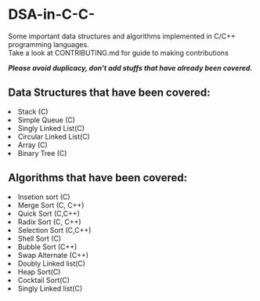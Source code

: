 # DSA-in-C-C-

Some important data structures and algorithms implemented in C/C++ programming languages. <br>
Take a look at CONTRIBUTING.md for guide to making contributions <br>

<strong><i>Please avoid duplicacy, don't add stuffs that have already been covered.</i></strong>

<h2>Data Structures that have been covered:</h2>
  <li>Stack (C)</li>
  <li>Simple Queue (C)</li>
  <li>Singly Linked List(C)</li>
  <li>Circular Linked List(C)</li>
  <li>Array (C)</li>
  <li>Binary Tree (C)</li>

<h2>Algorithms that have been covered:</h2>
  <li>Insetion sort (C)</li>
  <li>Merge Sort (C, C++)</li>
  <li>Quick Sort (C,C++)</li>
  <li>Radix Sort (C, C++)</li>
  <li>Selection Sort (C,C++)</li>
  <li>Shell Sort (C)</li>
  <li>Bubble Sort (C++)</li>
  <li>Swap Alternate (C++)</li>
  <li>Doubly Linked list(C)</li>
  <li>Heap Sort(C)</li>
  <li>Cocktail Sort(C)</li>
  <li>Singly Linked list(C)</li>

